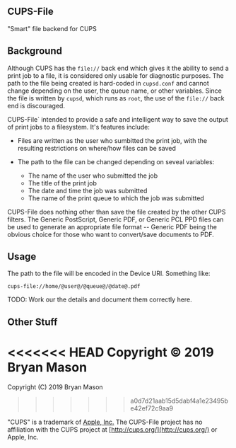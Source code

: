 ## CUPS-File

"Smart" file backend for CUPS

## Background

Although CUPS has the `file://` back end which gives it the ability to send a print job to a file, it is considered only usable for diagnostic purposes.  The path to the file being created is hard-coded in `cupsd.conf` and cannot change depending on the user, the queue name, or other variables.  Since the file is written by `cupsd`, which runs as `root`, the use of the `file://` back end is discouraged.

CUPS-File` intended to provide a safe and intelligent way to save the output of print jobs to a filesystem.  It's features include:

* Files are written as the user who sumbitted the print job, with the resulting restrictions on where/how files can be saved
* The path to the file can be changed depending on seveal variables:

    * The name of the user who submitted the job
    * The title of the print job
    * The date and time the job was submitted
    * The name of the print queue to which the job was submitted

CUPS-File does nothing other than save the file created by the other CUPS filters.  The Generic PostScript, Generic PDF, or Generic PCL PPD files can be used to generate an appropriate file format -- Generic PDF being the obvious choice for those who want to convert/save documents to PDF.

## Usage

The path to the file will be encoded in the Device URI.  Something like:

    cups-file://home/@user@/@queue@/@date@.pdf

TODO: Work our the details and document them correctly here.

## Other Stuff

<<<<<<< HEAD
Copyright :copyright: 2019 Bryan Mason
=======
Copyright (C) 2019 Bryan Mason
>>>>>>> a0d7d21aab15d5dabf4a1e23495be42ef72c9aa9

"CUPS" is a trademark of [Apple, Inc.](http://www.apple.com/legal/intellectual-property/trademark/appletmlist.html)  The CUPS-File project has no affiliation with the CUPS project at [http://cups.org/](http://cups.org/) or Apple, Inc.
